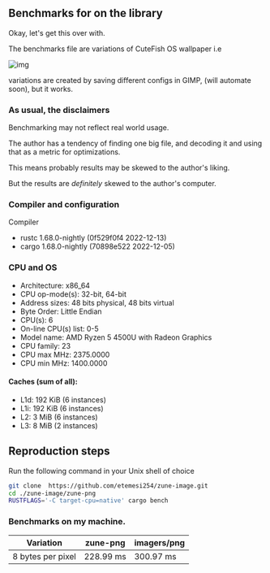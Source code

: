 ## Benchmarks for on the library

Okay, let's get this over with.

The benchmarks file are variations of CuteFish OS wallpaper i.e

![img](tests/benchmarks/speed_bench.png)

variations are created by saving different configs in GIMP, (will automate soon), but it works.

### As usual, the disclaimers

Benchmarking may not reflect real world usage.

The author has a tendency of finding one big file,
and decoding it and using that as a metric for optimizations.

This means probably results may be skewed to the author's liking.

But the results are *definitely* skewed to the author's computer.

### Compiler and configuration

Compiler

- rustc 1.68.0-nightly (0f529f0f4 2022-12-13)
- cargo 1.68.0-nightly (70898e522 2022-12-05)

### CPU and OS

- Architecture:          x86_64
- CPU op-mode(s):        32-bit, 64-bit
- Address sizes:         48 bits physical, 48 bits virtual
- Byte Order:            Little Endian
- CPU(s):                 6
- On-line CPU(s) list:   0-5
- Model name:            AMD Ryzen 5 4500U with Radeon Graphics
- CPU family:            23
- CPU max MHz:           2375.0000
- CPU min MHz:           1400.0000

#### Caches (sum of all):

- L1d:                   192 KiB (6 instances)
- L1i:                   192 KiB (6 instances)
- L2:                    3 MiB (6 instances)
- L3:                    8 MiB (2 instances)

## Reproduction steps

Run the following command in your Unix shell of choice

```sh
git clone  https://github.com/etemesi254/zune-image.git
cd ./zune-image/zune-png
RUSTFLAGS='-C target-cpu=native' cargo bench       
```

### Benchmarks on my machine.

| Variation         | zune-png  | imagers/png |
|-------------------|-----------|-------------|
| 8 bytes per pixel | 228.99 ms | 300.97 ms   |

